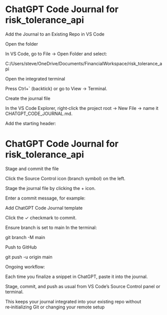 # ChatGPT Code Journal for risk_tolerance_api
Add the Journal to an Existing Repo in VS Code

Open the folder

In VS Code, go to File → Open Folder and select:

C:/Users/steve/OneDrive/Documents/FinancialWorkspace/risk_tolerance_api

Open the integrated terminal

Press Ctrl+` (backtick) or go to View → Terminal.

Create the journal file

In the VS Code Explorer, right‑click the project root → New File → name it CHATGPT_CODE_JOURNAL.md.

Add the starting header:

# ChatGPT Code Journal for risk_tolerance_api

Stage and commit the file

Click the Source Control icon (branch symbol) on the left.

Stage the journal file by clicking the + icon.

Enter a commit message, for example:

Add ChatGPT Code Journal template

Click the ✓ checkmark to commit.

Ensure branch is set to main
In the terminal:

git branch -M main

Push to GitHub

git push -u origin main

Ongoing workflow:

Each time you finalize a snippet in ChatGPT, paste it into the journal.

Stage, commit, and push as usual from VS Code’s Source Control panel or terminal.

This keeps your journal integrated into your existing repo without re‑initializing Git or changing your remote setup